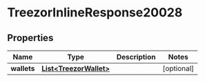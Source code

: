 
# TreezorInlineResponse20028

## Properties
Name | Type | Description | Notes
------------ | ------------- | ------------- | -------------
**wallets** | [**List&lt;TreezorWallet&gt;**](TreezorWallet.md) |  |  [optional]



